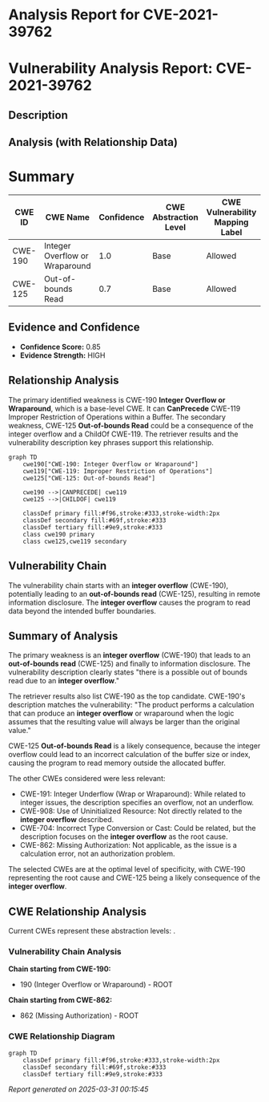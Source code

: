 # Analysis Report for CVE-2021-39762

# Vulnerability Analysis Report: CVE-2021-39762

## Description



## Analysis (with Relationship Data)

# Summary
| CWE ID | CWE Name | Confidence | CWE Abstraction Level | CWE Vulnerability Mapping Label | CWE-Vulnerability Mapping Notes |
|---|---|---|---|---|---|
| CWE-190 | Integer Overflow or Wraparound | 1.0 | Base | Allowed | Primary CWE |
| CWE-125 | Out-of-bounds Read | 0.7 | Base | Allowed | Secondary Candidate |

## Evidence and Confidence

*   **Confidence Score:** 0.85
*   **Evidence Strength:** HIGH

## Relationship Analysis
The primary identified weakness is CWE-190 **Integer Overflow or Wraparound**, which is a base-level CWE. It can **CanPrecede** CWE-119 Improper Restriction of Operations within a Buffer. The secondary weakness, CWE-125 **Out-of-bounds Read** could be a consequence of the integer overflow and a ChildOf CWE-119. The retriever results and the vulnerability description key phrases support this relationship.

```mermaid
graph TD
    cwe190["CWE-190: Integer Overflow or Wraparound"]
    cwe119["CWE-119: Improper Restriction of Operations"]
    cwe125["CWE-125: Out-of-bounds Read"]
    
    cwe190 -->|CANPRECEDE| cwe119
    cwe125 -->|CHILDOF| cwe119
    
    classDef primary fill:#f96,stroke:#333,stroke-width:2px
    classDef secondary fill:#69f,stroke:#333
    classDef tertiary fill:#9e9,stroke:#333
    class cwe190 primary
    class cwe125,cwe119 secondary
```

## Vulnerability Chain
The vulnerability chain starts with an **integer overflow** (CWE-190), potentially leading to an **out-of-bounds read** (CWE-125), resulting in remote information disclosure. The **integer overflow** causes the program to read data beyond the intended buffer boundaries.

## Summary of Analysis
The primary weakness is an **integer overflow** (CWE-190) that leads to an **out-of-bounds read** (CWE-125) and finally to information disclosure. The vulnerability description clearly states "there is a possible out of bounds read due to an **integer overflow**."

The retriever results also list CWE-190 as the top candidate. CWE-190's description matches the vulnerability: "The product performs a calculation that can produce an **integer overflow** or wraparound when the logic assumes that the resulting value will always be larger than the original value."

CWE-125 **Out-of-bounds Read** is a likely consequence, because the integer overflow could lead to an incorrect calculation of the buffer size or index, causing the program to read memory outside the allocated buffer.

The other CWEs considered were less relevant:
- CWE-191: Integer Underflow (Wrap or Wraparound): While related to integer issues, the description specifies an overflow, not an underflow.
- CWE-908: Use of Uninitialized Resource: Not directly related to the **integer overflow** described.
- CWE-704: Incorrect Type Conversion or Cast: Could be related, but the description focuses on the **integer overflow** as the root cause.
- CWE-862: Missing Authorization: Not applicable, as the issue is a calculation error, not an authorization problem.

The selected CWEs are at the optimal level of specificity, with CWE-190 representing the root cause and CWE-125 being a likely consequence of the **integer overflow**.


## CWE Relationship Analysis

Current CWEs represent these abstraction levels: .


### Vulnerability Chain Analysis

**Chain starting from CWE-190:**
- 190 (Integer Overflow or Wraparound) - ROOT


**Chain starting from CWE-862:**
- 862 (Missing Authorization) - ROOT



### CWE Relationship Diagram

```mermaid
graph TD
    classDef primary fill:#f96,stroke:#333,stroke-width:2px
    classDef secondary fill:#69f,stroke:#333
    classDef tertiary fill:#9e9,stroke:#333
```



*Report generated on 2025-03-31 00:15:45*

